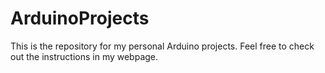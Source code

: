 # ArduinoProjects
This is the repository for my personal Arduino projects. Feel free to check out the instructions in my webpage.
